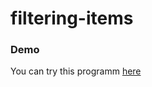 # filtering-items

### Demo
You can try this programm [here](https://maksimdimov.github.io/filtering-items/)
